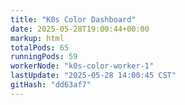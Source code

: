 ```yaml
---
title: "K0s Color Dashboard"
date: 2025-05-28T19:00:44+00:00
markup: html
totalPods: 65
runningPods: 59
workerNode: "k0s-color-worker-1"
lastUpdate: "2025-05-28 14:00:45 CST"
gitHash: "dd63af7"
---
```


<!-- This content is dynamically updated by the CronJob -->
<!-- The dashboard UI is rendered by Hugo templates and CSS/JS files -->
